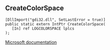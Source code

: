 ## CreateColorSpace

```
[DllImport("gdi32.dll", SetLastError = true)]
public static extern IntPtr CreateColorSpace(
   [In] ref LOGCOLORSPACE lplcs
);
```

[Microsoft documentation](TODO)
